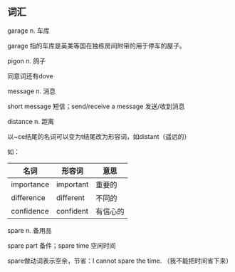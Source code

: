 ## 词汇

garage n.  车库

garage 指的车库是英美等国在独栋房间附带的用于停车的屋子。

pigon n. 鸽子

同意词还有dove

message n. 消息

short message 短信；send/receive a message 发送/收到消息

distance n. 距离

以~ce结尾的名词可以变为t结尾改为形容词，如distant（遥远的）

如：

|名词|形容词|意思|
|---|---|---|
|importance|important|重要的|
|difference|different|不同的|
|confidence|confident|有信心的|

spare n. 备用品

spare part 备件；spare time 空闲时间

spare做动词表示空余，节省：I cannot spare the time. （我不能把时间省下来）